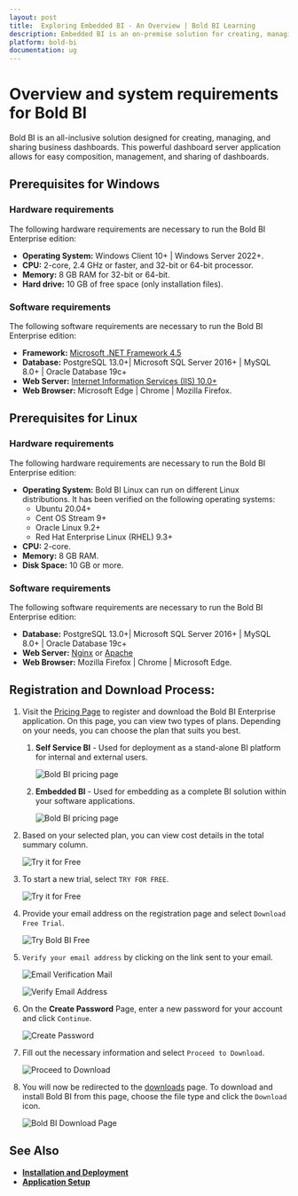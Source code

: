 ```yaml
---
layout: post
title:  Exploring Embedded BI - An Overview | Bold BI Learning
description: Embedded BI is an on-premise solution for creating, managing and sharing interactive business dashboards.
platform: bold-bi
documentation: ug
---
```


# Overview and system requirements for Bold BI

Bold BI is an all-inclusive solution designed for creating, managing, and sharing business dashboards. This powerful dashboard server application allows for easy composition, management, and sharing of dashboards.

## Prerequisites for Windows

### Hardware requirements
The following hardware requirements are necessary to run the Bold BI Enterprise edition:
* **Operating System:**  Windows Client 10+ | Windows Server 2022+.
* **CPU:** 2-core, 2.4 GHz or faster, and 32-bit or 64-bit processor.
* **Memory:** 8 GB RAM for 32-bit or 64-bit.
* **Hard drive:** 10 GB of free space (only installation files).

### Software requirements
The following software requirements are necessary to run the Bold BI Enterprise edition:
* **Framework:** [Microsoft .NET Framework 4.5](https://www.microsoft.com/en-in/download/details.aspx?id=30653)
* **Database:** PostgreSQL 13.0+| Microsoft SQL Server 2016+ | MySQL 8.0+ | Oracle Database 19c+
* **Web Server:** [Internet Information Services (IIS) 10.0+](https://en.wikipedia.org/wiki/Internet_Information_Services)
* **Web Browser:** Microsoft Edge | Chrome | Mozilla Firefox.

## Prerequisites for Linux

### Hardware requirements
The following hardware requirements are necessary to run the Bold BI Enterprise edition:
* **Operating System:**  Bold BI Linux can run on different Linux distributions. It has been verified on the following operating systems:
    * Ubuntu 20.04+
    * Cent OS Stream 9+
    * Oracle Linux 9.2+
    * Red Hat Enterprise Linux (RHEL) 9.3+
* **CPU:** 2-core.
* **Memory:** 8 GB RAM.
* **Disk Space:** 10 GB or more.

### Software requirements
The following software requirements are necessary to run the Bold BI Enterprise edition:
* **Database:** PostgreSQL 13.0+| Microsoft SQL Server 2016+ | MySQL 8.0+ | Oracle Database 19c+
* **Web Server:** [Nginx](https://docs.microsoft.com/en-us/aspnet/core/host-and-deploy/linux-nginx?view=aspnetcore-3.1#install-nginx)  or [Apache](https://docs.microsoft.com/en-us/aspnet/core/host-and-deploy/linux-apache?view=aspnetcore-3.1)
* **Web Browser:** Mozilla Firefox | Chrome | Microsoft Edge.

## Registration and Download Process:

1. Visit the [Pricing Page](https://www.boldbi.com/pricing) to register and download the Bold BI Enterprise application. On this page, you can view two types of plans. Depending on your needs, you can choose the plan that suits you best.

    1.  **Self Service BI** - Used for deployment as a stand-alone BI platform for internal and external users.

        ![Bold BI pricing page](/static/assets/installation-and-deployment/embedded-edition-overview-images/bold-bi-pricing-page.png)

    2. **Embedded BI** - Used for embedding as a complete BI solution within your software applications.

        ![Bold BI pricing page](/static/assets/installation-and-deployment/embedded-edition-overview-images/bold-bi-pricing-page-embedded.png)

2. Based on your selected plan, you can view cost details in the total summary column.

    ![Try it for Free](/static/assets/installation-and-deployment/embedded-edition-overview-images/total-summary-details.png)
 
2. To start a new trial, select `TRY FOR FREE`.

    ![Try it for Free](/static/assets/installation-and-deployment/embedded-edition-overview-images/try-for-free.png)

3. Provide your email address on the registration page and select `Download Free Trial`.

    ![Try Bold BI Free](/static/assets/installation-and-deployment/embedded-edition-overview-images/try-bold-bi-free-page.png)

4. `Verify your email address` by clicking on the link sent to your email.

     ![Email Verification Mail](/static/assets/installation-and-deployment/embedded-edition-overview-images/email-verification-mail-page.png)

     ![Verify Email Address](/static/assets/installation-and-deployment/embedded-edition-overview-images/verify-email-address-page.png)
    
5. On the **Create Password** Page, enter a new password for your account and click `Continue`.

     ![Create Password](/static/assets/installation-and-deployment/embedded-edition-overview-images/create-password.png)

6. Fill out the necessary information and select `Proceed to Download`.

     ![Proceed to Download](/static/assets/installation-and-deployment/embedded-edition-overview-images/proceed-to-download-page.png)
 
7. You will now be redirected to the [downloads](https://www.boldbi.com/account/downloads) page. To download and install Bold BI from this page, choose the file type and click the `Download` icon.

    ![Bold BI Download Page](/static/assets/installation-and-deployment/embedded-edition-overview-images/bold-bi-download-page.png)

## See Also

* [**Installation and Deployment**](/deploying-bold-bi/deploying-on-windows/installation-and-deployment/)
* [**Application Setup**](/application-startup/)